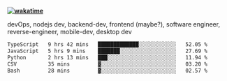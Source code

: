 **[![wakatime](https://wakatime.com/badge/user/87646243-158a-4241-a3cb-668e1fa2dbb8.svg)](https://wakatime.com/@87646243-158a-4241-a3cb-668e1fa2dbb8?style=plastic)**


devOps, nodejs dev, backend-dev, frontend (maybe?), software engineer, reverse-engineer, mobile-dev, desktop dev

<!--START_SECTION:waka-->

```txt
TypeScript   9 hrs 42 mins   █████████████░░░░░░░░░░░░   52.05 %
JavaScript   5 hrs 9 mins    ███████░░░░░░░░░░░░░░░░░░   27.69 %
Python       2 hrs 13 mins   ███░░░░░░░░░░░░░░░░░░░░░░   11.94 %
CSV          35 mins         ▓░░░░░░░░░░░░░░░░░░░░░░░░   03.20 %
Bash         28 mins         ▓░░░░░░░░░░░░░░░░░░░░░░░░   02.57 %
```

<!--END_SECTION:waka-->

